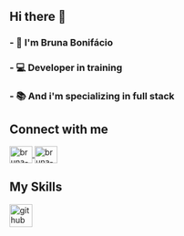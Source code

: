 ## Hi there 👋


### - :sunflower: I'm Bruna Bonifácio
### - :computer:	Developer in training
### - :books: And i'm specializing in full stack


## Connect with me 

<a href="https://www.linkedin.com/in/bruna-bonif%C3%A1cio-297197208/" target="_blank">
<img align="center" alt="bruna-linkedin" height="30" width="40" src="https://cdn.jsdelivr.net/npm/simple-icons@3.0.1/icons/linkedin.svg" style="max-width:100%;">
</a>
<a href="https://www.instagram.com/__brubonifacio/" target="_blank">
<img align="center" alt="bruna-instagram" height="30" width="40" src="https://cdn.jsdelivr.net/npm/simple-icons@3.0.1/icons/instagram.svg" style="max-width:100%;">
</a>

## My Skills

<img src="https://cdn.icon-icons.com/icons2/936/PNG/512/github-logo_icon-icons.com_73546.png" alt="github" width="40" height="40" style="max-width:100%;"></img>

